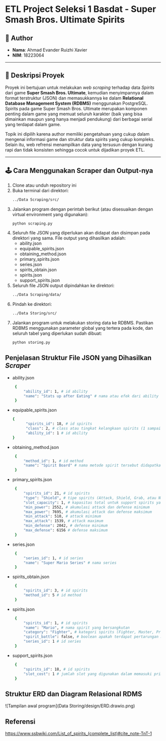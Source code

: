 # ETL Project Seleksi 1 Basdat - Super Smash Bros. Ultimate Spirits

## 👤 Author
- **Nama**: Ahmad Evander Ruizhi Xavier
- **NIM**: 18223064

---

## 📌 Deskripsi Proyek
Proyek ini bertujuan untuk melakukan *web scraping* terhadap data *Spirits* dari game **Super Smash Bros. Ultimate**, kemudian menyimpannya dalam format terstruktur (JSON) dan memasukkannya ke dalam **Relational Database Management System (RDBMS)** menggunakan PostgreSQL. Spirits pada game Super Smash Bros. Ultimate merupakan komponen penting dalam game yang memuat seluruh karakter (baik yang bisa dimainkan maupun yang hanya menjadi pendukung) dari berbagai serial yang terdapat dalam game.

Topik ini dipilih karena author memiliki pengetahuan yang cukup dalam mengenai informasi game dan struktur data spirits yang cukup kompleks. Selain itu, web refrensi menampilkan data yang tersusun dengan kurang rapi dan tidak konsisten sehingga cocok untuk dijadikan proyek ETL.

---

## 🕹️ Cara Menggunakan Scraper dan Output-nya
1. Clone atau unduh repository ini
2. Buka terminal dari direktori:  
   ```bash
   ../Data Scraping/src/
3. Jalankan program dengan perintah berikut (atau disesuaikan dengan virtual environment yang digunakan):
    ```bash
    python scraping.py
4. Seluruh file JSON yang diperlukan akan didapat dan disimpan pada direktori yang sama. File output yang dihasilkan adalah:
    - ability.json
    - equipable_spirits.json
    - obtaining_method.json
    - primary_spirits.json
    - series.json
    - spirits_obtain.json
    - spirits.json
    - support_spirits.json
5. Seluruh file JSON output dipindahkan ke direktori:
   ```bash
   ../Data Scraping/data/
6. Pindah ke direktori:
   ```bash
   ../Data Storing/src/
7. Jalankan program untuk melakukan storing data ke RDBMS. Pastikan RDBMS menggunakan parameter global yang tertera pada kode, dan seluruh tabel yang diperlukan sudah dibuat:
    ```bash
    python storing.py
   
## Penjelasan Struktur File JSON yang Dihasilkan *Scraper*
- ability.json
   ```bash
    {
        "ability_id": 1, # id ability
        "name": "Stats up after Eating" # nama atau efek dari ability
    }

- equipable_spirits.json
  ```bash
  {
        "spirits_id": 18, # id spirits
        "class": 2, # class atau tingkat kelangkaan spirits (1 sampai 4)
        "ability_id": 1 # id ability
  }

- obtaining_method.json
   ```bash
    {
        "method_id": 1, # id method
        "name": "Spirit Board" # nama metode spirit tersebut didapatkan
    }

- primary_spirits.json
   ```bash
    {
        "spirits_id": 21, # id spirits
        "type": "Shield", # tipe spirits (Attack, Shield, Grab, atau Neutral)
        "slot_capacity": 1, # kapasitas total untuk support spirits yang bisa masuk
        "min_power": 2552, # akumulasi attack dan defense minimum
        "max_power": 7695, # akumulasi attack dan defense maksimum
        "min_attack": 510, # attack minimum
        "max_attack": 1539, # attack maximum
        "min_defense": 2042, # defense minimum
        "max_defense": 6156 # defense maksimum
    }

- series.json
   ```bash
    {
        "series_id": 1, # id series
        "name": "Super Mario Series" # nama series
    }
- spirits_obtain.json
   ```bash
    {
        "spirits_id": 3, # id spirits
        "method_id": 5 # id method
    }
- spirits.json
   ```bash
    {
        "spirits_id": 1, # id spirits
        "name": "Mario", # nama spirit yang bersangkutan
        "category": "Fighter", # kategori spirits (Fighter, Master, Primary, atau Support)
        "spirit_battle": false, # boolean apakah terdapat pertarungan melawan spirit tersebut
        "series_id": 1 # id series
    }
- support_spirits.json
   ```bash
    {
        "spirits_id": 18, # id spirits
        "slot_cost": 1 # jumlah slot yang digunakan dalam memasuki primary spirits
    }

## Struktur ERD dan Diagram Relasional RDMS
![Tampilan awal program](Data Storing/design/ERD.drawio.png)

## Referensi
https://www.ssbwiki.com/List_of_spirits_(complete_list)#cite_note-TnT-1
